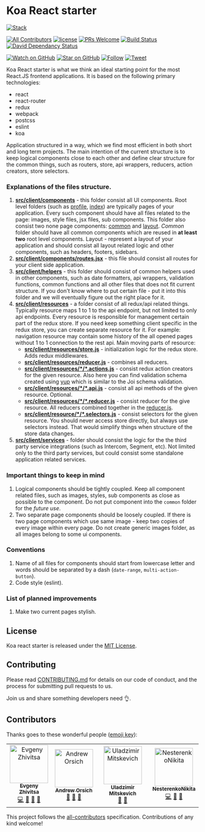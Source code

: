 # Koa React starter

[![Stack](https://raw.githubusercontent.com/paralect/stack/master/stack-component-template/stack.png)](https://github.com/paralect/stack)

[![All Contributors](https://img.shields.io/badge/all_contributors-4-orange.svg?style=flat-square)](#contributors)
[![license](https://img.shields.io/github/license/mashape/apistatus.svg?style=flat-square)](LICENSE)
[![PRs Welcome](https://img.shields.io/badge/PRs-welcome-brightgreen.svg?style=flat-square)](http://makeapullrequest.com)
[![Build Status](http://product-stack-ci.paralect.com/api/badges/paralect/koa-react-starter/status.svg)](http://product-stack-ci.paralect.com/paralect/koa-react-starter)
[![David Dependancy Status](https://david-dm.org/paralect/koa-react-starter.svg)](https://david-dm.org/paralect/koa-react-starter)

[![Watch on GitHub](https://img.shields.io/github/watchers/paralect/koa-react-starter.svg?style=social&label=Watch)](https://github.com/paralect/koa-react-starter/watchers)
[![Star on GitHub](https://img.shields.io/github/stars/paralect/koa-react-starter.svg?style=social&label=Stars)](https://github.com/paralect/koa-react-starter/stargazers)
[![Follow](https://img.shields.io/twitter/follow/paralect.svg?style=social&label=Follow)](https://twitter.com/paralect)
[![Tweet](https://img.shields.io/twitter/url/https/github.com/paralect/koa-react-starter.svg?style=social)](https://twitter.com/intent/tweet?text=I%27m%20using%20Stack%20components%20to%20build%20my%20next%20product%20🚀.%20Check%20it%20out:%20https://github.com/paralect/stack)

Koa React starter is what we think an ideal starting point for the most React.JS frontend applications. It is based on the following primary technologies:

- react
- react-router
- redux
- webpack
- postcss
- eslint
- koa

Application structured in a way, which we find most efficient in both short and long term projects. The main intention of the current structure is to keep logical components close to each other and define clear structure for the common things, such as routers, store, api wrappers, reducers, action creators, store selectors.

### Explanations of the files structure.

1. **[src/client/components](./src/client/components)** - this folder consist all UI components. Root level folders (such as [profile](./src/components/profile), [index](./src/client/components/index)) are typically pages of your application. Every such component should have all files related to the page: images, style files, jsx files, sub components. This folder also consist two none page components: [common](./src/client/components/common) and [layout](./src/client/components/common). *Common* folder should have all common components which are reused in **at least two** root level components. Layout - represent a layout of your application and should consist all layout related logic and other components, such as headers, footers, sidebars.
2. **[src/client/components/routes.jsx](./src/client/components/routes.jsx)** - this file should consist all routes for your client side application.
3. **[src/client/helpers](./src/client/helpers)** - this folder should consist of common helpers used in other components, such as date formatters, api wrappers, validation functions, common functions and all other files that does not fit current structure. If you don't know where to put certain file - put it into this folder and we will eventually figure out the right place for it.
4. **[src/client/resources](./src/client/resources/user)** - a folder consist of all redux/api related things. Typically resource maps 1 to 1 to the api endpoint, but not limited to only api endpoints. Every resource is responsible for management certain part of the redux store. If you need keep something client specific in the redux store, you can create separate resource for it. For example: navigation resource may contain some history of the all opened pages without 1 to 1 connection to the rest api. Main moving parts of resource:
    - **[src/client/resources/store.js](./src/client/resources/store.js)** - initialization logic for the redux store. Adds redux middlewares.
    - **[src/client/resources/reducer.js](./src/client/resources/reducer.js)** - combines all reducers.
    - **[src/client/resources/\*/\*.actions.js](./src/client/resources/user/user.actions.js)** - consist redux action creators for the given resource. Also here you can find validation schema created using [yup](https://github.com/jquense/yup) which is similar to the Joi schema validation.
    - **[src/client/resources/\*/\*.api.js](./src/client/resources/user/user.api.js)** - consist all api methods of the given resource. Optional.
    - **[src/client/resources/\*/\*.reducer.js](./src/client/resources/user/user.reducer.js)** - consist reducer for the give resource. All reducers combined together in the [reducer.js](./src/client/resources/reducer.js).
    - **[src/client/resource/\*/\*.selectors.js](./src/client/resources/user/user.selectors.js)** - consist selectors for the given resource. You should never access store directly, but always use selectors instead. That would simplify things when structure of the store data changes.
5. **[src/client/services](./src/client/services)** - folder should consist the logic for the the third party service integrations (such as Intercom, Segment, etc). Not limited only to the third party services, but could consist some standalone application related services.

### Important things to keep in mind

1. Logical components should be tightly coupled. Keep all component related files, such as images, styles, sub components as close as possible to the component. Do not put component into the `common` folder for the *future use*.
2. Two separate page components should be loosely coupled. If there is two page components which use same image - keep two copies of every image within every page. Do not create generic images folder, as all images belong to some ui components.

### Conventions

1. Name of all files for components should start from lowercase letter and words should be separated by a dash (`date-range`, `multi-action-button`).
2. Code style (eslint).

### List of planned improvements

1. Make two current pages stylish.

## License

Koa react starter is released under the [MIT License](LICENSE).

## Contributing

Please read [CONTRIBUTING.md](CONTRIBUTING.md) for details on our code of conduct, and the process for submitting pull requests to us.

Join us and share something developers need 👌.

## Contributors

Thanks goes to these wonderful people ([emoji key](https://github.com/kentcdodds/all-contributors#emoji-key)):

<!-- ALL-CONTRIBUTORS-LIST:START - Do not remove or modify this section -->
<!-- prettier-ignore -->
<table>
  <tr>
    <td align="center"><a href="https://github.com/ezhivitsa"><img src="https://avatars2.githubusercontent.com/u/6461311?v=4" width="100px;" alt="Evgeny Zhivitsa"/><br /><sub><b>Evgeny Zhivitsa</b></sub></a><br /><a href="https://github.com/paralect/koa-react-starter/commits?author=ezhivitsa" title="Code">💻</a> <a href="https://github.com/paralect/koa-react-starter/commits?author=ezhivitsa" title="Documentation">📖</a> <a href="#ideas-ezhivitsa" title="Ideas, Planning, & Feedback">🤔</a> <a href="#review-ezhivitsa" title="Reviewed Pull Requests">👀</a></td>
    <td align="center"><a href="http://paralect.com"><img src="https://avatars3.githubusercontent.com/u/681396?v=4" width="100px;" alt="Andrew Orsich"/><br /><sub><b>Andrew Orsich</b></sub></a><br /><a href="https://github.com/paralect/koa-react-starter/commits?author=anorsich" title="Documentation">📖</a> <a href="#ideas-anorsich" title="Ideas, Planning, & Feedback">🤔</a> <a href="#review-anorsich" title="Reviewed Pull Requests">👀</a></td>
    <td align="center"><a href="https://github.com/umitskevich"><img src="https://avatars2.githubusercontent.com/u/2989199?v=4" width="100px;" alt="Uladzimir Mitskevich"/><br /><sub><b>Uladzimir Mitskevich</b></sub></a><br /><a href="#ideas-umitskevich" title="Ideas, Planning, & Feedback">🤔</a> <a href="#review-umitskevich" title="Reviewed Pull Requests">👀</a></td>
    <td align="center"><a href="https://github.com/NesterenkoNikita"><img src="https://avatars1.githubusercontent.com/u/12069883?v=4" width="100px;" alt="NesterenkoNikita"/><br /><sub><b>NesterenkoNikita</b></sub></a><br /><a href="https://github.com/paralect/koa-react-starter/commits?author=NesterenkoNikita" title="Code">💻</a> <a href="#review-NesterenkoNikita" title="Reviewed Pull Requests">👀</a> <a href="#ideas-NesterenkoNikita" title="Ideas, Planning, & Feedback">🤔</a></td>
  </tr>
</table>

<!-- ALL-CONTRIBUTORS-LIST:END -->

This project follows the [all-contributors](https://github.com/kentcdodds/all-contributors) specification. Contributions of any kind welcome!
